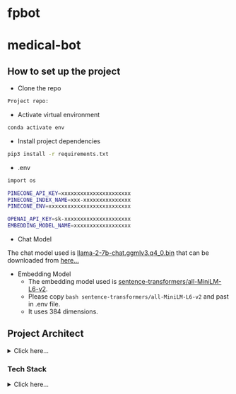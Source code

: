 # fpbot

# medical-bot

## How to set up the project

- Clone the repo
```bash
Project repo: 
```
- Activate virtual environment
```bash
conda activate env
```
- Install project dependencies
```bash
pip3 install -r requirements.txt
```

- .env
```bash
import os

PINECONE_API_KEY=xxxxxxxxxxxxxxxxxxxxxx
PINECONE_INDEX_NAME=xxx-xxxxxxxxxxxxxxx
PINECONE_ENV=xxxxxxxxxxxxxxxxxxxxxxxxxx

OPENAI_API_KEY=sk-xxxxxxxxxxxxxxxxxxxxx
EMBEDDING_MODEL_NAME=xxxxxxxxxxxxxxxxxx

```



- Chat Model

The chat model used is [llama-2-7b-chat.ggmlv3.q4_0.bin](https://huggingface.co/TheBloke/Llama-2-7B-Chat-GGML/blob/main/llama-2-7b-chat.ggmlv3.q4_0.bin) that can be downloaded from [here...](https://huggingface.co/TheBloke/Llama-2-7B-Chat-GGML/resolve/main/llama-2-7b-chat.ggmlv3.q4_0.bin?download=true)

- Embedding Model
  - The embedding model used is [sentence-transformers/all-MiniLM-L6-v2](https://huggingface.co/sentence-transformers/all-MiniLM-L6-v2). 
  - Please copy ```bash sentence-transformers/all-MiniLM-L6-v2``` and past in .env file.
  - It uses 384 dimensions.


## Project Architect

<details>
  <summary>Click here...</summary>
  <img src="https://res.cloudinary.com/pjdevex/image/upload/v1711904175/project_architecture_wowaqd.webp" alt="Project Architect">
</details>

### Tech Stack

<details>
<summary>Click here...</summary>

|#|Component|Dependancy/Library|version|Badge|Purpose|Ref|
|---|:---|:---|:---|:---|:---|:---|
|1|Programming Language| Python|3.8|![Python](https://img.shields.io/badge/Python-3.x-blue.svg)|Interpriter|[Python](https://www.python.org/)|
|2|Generative AI Framework(s)|LangChain|0.0.225|[![langchain](https://img.shields.io/badge/langchain-0.0.225-orange)](https://pypi.org/project/langchain/0.0.225/)|Framework for building the application with LLMs through composability|[Langchain](https://python.langchain.com/docs/get_started/introduction)
|3|"|LLamaIndex||[![LLama Index](https://img.shields.io/badge/LLama_Index-G.%20Framework-<COLOR>.svg)](https://your-link-url)|data framework for building LLM applications|[lamaIndex](https://www.llamaindex.ai/)
|4| Frontend-webapp|Flask|3.0.2|[![Flask](https://img.shields.io/badge/Flask-Web%20Framework-green)](https://flask.palletsprojects.com/)|||
|5|LLM|Meta Llama2||[![Meta LLama2](https://img.shields.io/badge/Meta_LLama2-LLM-blueviolet)](https://example.com)||[Meta Llama2](https://llama.meta.com/llama2/)|
|6|VectorDB|Pinecone|3.2.2|[![Pinecone Client](https://img.shields.io/badge/Pinecone_Client-orange?style=for-the-badge&logo=python)](https://pypi.org/project/pinecone-client/)|VectorDB|[Pinecone](https://python.langchain.com/docs/integrations/vectorstores/pinecone)|
|7|Transformer|ctransformers|0.2.5|[![ctransformers](https://img.shields.io/badge/ctransformers-v0.2.5-orange)](https://pypi.org/project/ctransformers/0.2.5/)|Python bindings for the Transformer models implemented in C/C++ using GGML library.|[C Transformers](https://python.langchain.com/docs/integrations/llms/ctransformers)|
|8|Embedding tool|sentence-transformers|2.2.2|[![sentence-transformers](https://img.shields.io/pypi/v/sentence-transformers.svg?color=orange)](https://pypi.org/project/sentence-transformers/)| Multilingual Sentence, Paragraph, and Image Embeddings using BERT & Co.|[Sentence Transformers on Hugging Face](https://python.langchain.com/docs/integrations/text_embedding/sentence_transformers)|

</details>



### 